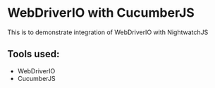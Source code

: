 # WebDriverIO with CucumberJS
This is to demonstrate integration of WebDriverIO with NightwatchJS

## Tools used:

- WebDriverIO
- CucumberJS